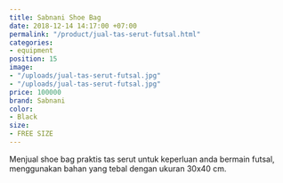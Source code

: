 ```yaml
---
title: Sabnani Shoe Bag
date: 2018-12-14 14:17:00 +07:00
permalink: "/product/jual-tas-serut-futsal.html"
categories:
- equipment
position: 15
image:
- "/uploads/jual-tas-serut-futsal.jpg"
- "/uploads/jual-tas-serut-futsal.jpg"
price: 100000
brand: Sabnani
color:
- Black
size:
- FREE SIZE
---
```


Menjual shoe bag praktis tas serut untuk keperluan anda bermain futsal, menggunakan bahan yang tebal dengan ukuran 30x40 cm.
